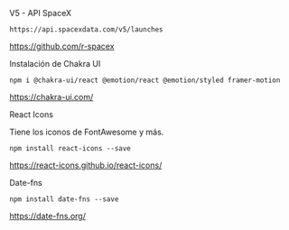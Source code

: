 
V5 - API SpaceX

`https://api.spacexdata.com/v5/launches`

https://github.com/r-spacex


Instalación de Chakra UI

`npm i @chakra-ui/react @emotion/react @emotion/styled framer-motion`

https://chakra-ui.com/


React Icons

Tiene los iconos de FontAwesome y más.

`npm install react-icons --save`

https://react-icons.github.io/react-icons/


Date-fns

`npm install date-fns --save`

https://date-fns.org/
